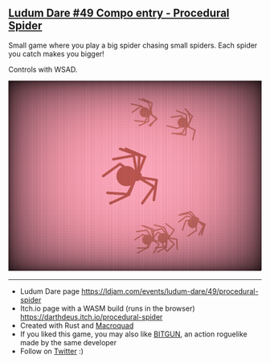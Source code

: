 ## [Ludum Dare #49 Compo entry - Procedural Spider](https://ldjam.com/events/ludum-dare/49/procedural-spider)

Small game where you play a big spider chasing small spiders. Each spider you catch makes you bigger!

Controls with WSAD.

[![screenshot](screenshot.png)](https://ldjam.com/events/ludum-dare/49/procedural-spider)

---

- Ludum Dare page https://ldjam.com/events/ludum-dare/49/procedural-spider
- Itch.io page with a WASM build (runs in the browser) https://darthdeus.itch.io/procedural-spider
- Created with Rust and [Macroquad](https://macroquad.rs/)
- If you liked this game, you may also like
  [BITGUN](https://store.steampowered.com/app/1673940/BITGUN/), an action
  roguelike made by the same developer
- Follow on [Twitter](https://twitter.com/logloggames) :)
